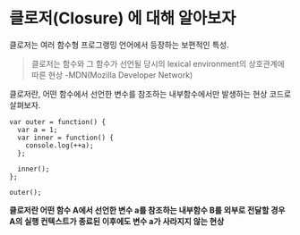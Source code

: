 # 클로저(Closure) 에 대해 알아보자

클로저는 여러 함수형 프로그랭밍 언어에서 등장하는 보편적인 특성.

> 클로저는 함수와 그 함수가 선언될 당시의 lexical environment의 상호관계에 따른 현상 -MDN(Mozilla Developer Network)

클로저란, 어떤 함수에서 선언한 변수를 참조하는 내부함수에서만 발생하는 현상
코드로 살펴보자.

```
var outer = function() {
  var a = 1;
  var inner = function() {
    console.log(++a);
  };

  inner();
};

outer();
```

**클로저란 어떤 함수 A에서 선언한 변수 a를 참조하는 내부함수 B를 외부로 전달할 경우 A의 실행 컨텍스트가 종료된 이후에도 변수 a가 사라지지 않는 현상**
